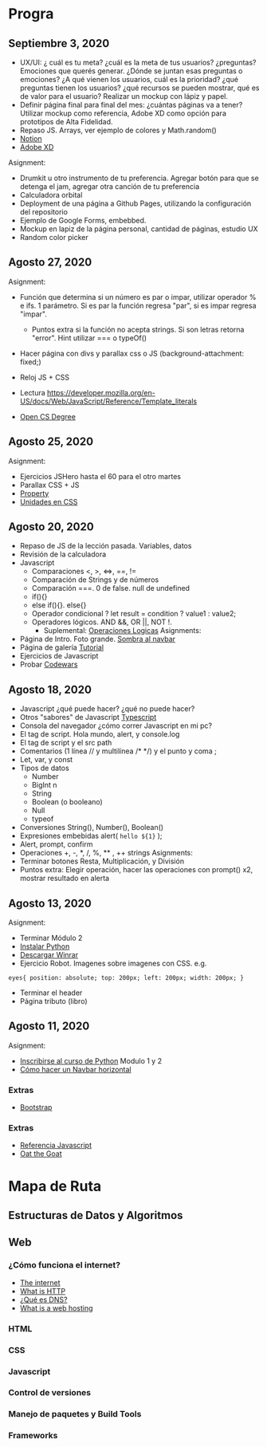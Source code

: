 # Progra

## Septiembre 3, 2020
- UX/UI: ¿ cuál es tu meta? ¿cuál es la meta de tus usuarios? ¿preguntas? Emociones que querés generar. ¿Dónde se juntan esas preguntas o emociones? ¿A qué vienen los usuarios, cuál es la prioridad? ¿qué preguntas tienen los usuarios? ¿qué recursos se pueden mostrar, qué es de valor para el usuario? Realizar un mockup con lápiz y papel.
- Definir página final para final del mes: ¿cuántas páginas va a tener? Utilizar mockup como referencia, Adobe XD como opción para prototipos de Alta Fidelidad.
- Repaso JS. Arrays, ver ejemplo de colores y Math.random()
- [Notion](https://www.notion.so/pricing)
- [Adobe XD](https://www.adobe.com/products/xd.html)

Asignment:
- Drumkit u otro instrumento de tu preferencia. Agregar botón para que se detenga el jam, agregar otra canción de tu preferencia
- Calculadora orbital 
- Deployment de una página a Github Pages, utilizando la configuración del repositorio
- Ejemplo de Google Forms, embebbed.
- Mockup en lapiz de la página personal, cantidad de páginas, estudio UX
- Random color picker

## Agosto 27, 2020
Asignment:
- Función que determina si un número es par o impar, utilizar operador % e ifs. 1 parámetro. Si es par la función regresa "par", si es impar regresa "impar".
  - Puntos extra si la función no acepta strings. Si son letras retorna "error". Hint utilizar === o typeOf()
- Hacer página con divs y parallax css o JS (background-attachment: fixed;)
- Reloj JS + CSS
- Lectura https://developer.mozilla.org/en-US/docs/Web/JavaScript/Reference/Template_literals

- [Open CS Degree](https://github.com/ForrestKnight/open-source-cs-python)

## Agosto 25, 2020
Asignment: 
- Ejercicios JSHero hasta el 60 para el otro martes
- Parallax CSS + JS
- [Property](https://www.w3schools.com/cssref/css3_pr_transform.asp)
- [Unidades en CSS](https://www.w3schools.com/CSSref/css_units.asp)

## Agosto 20, 2020
- Repaso de JS de la lección pasada. Variables, datos
- Revisión de la calculadora
- Javascript
  - Comparaciones <, >, <=>, ==, !=
  - Comparación de Strings y de números
  - Comparación ===. 0 de false. null de undefined
  - if(){}
  - else if(){}. else{}
  - Operador condicional ? let result = condition ? value1 : value2;
  - Operadores lógicos. AND &&, OR ||, NOT !.
    - Suplemental: [Operaciones Logicas](https://espaciotecnologico.co/operaciones-logicas/)
Asignments:
- Página de Intro. Foto grande. [Sombra al navbar](https://www.w3schools.com/csS/css3_shadows.asp)
- Página de galería [Tutorial](https://www.w3schools.com/howto/howto_css_image_grid_responsive.asp)
- Ejercicios de Javascript
- Probar [Codewars](https://www.codewars.com/)

## Agosto 18, 2020
- Javascript ¿qué puede hacer? ¿qué no puede hacer?
- Otros "sabores" de Javascript [Typescript](https://www.typescriptlang.org/)
- Consola del navegador ¿cómo correr Javascript en mi pc? 
- El tag de script. Hola mundo, alert, y console.log
- El tag de script y el src path
- Comentarios (1 línea // y multilínea /* */) y el punto y coma ;
- Let, var, y const
- Tipos de datos
  - Number
  - BigInt n
  - String
  - Boolean (o booleano)
  - Null
  - typeof
- Conversiones String(), Number(), Boolean()
- Expresiones embebidas alert( `hello ${1}` );
- Alert, prompt, confirm
- Operaciones +, -, *, /, %, ** , ++ strings
Asignments:
- Terminar botones Resta, Multiplicación, y División
- Puntos extra: Elegir operación, hacer las operaciones con prompt() x2, mostrar resultado en alerta

## Agosto 13, 2020
Asignment:
- Terminar Módulo 2
- [Instalar Python](https://www.python.org/downloads/)
- [Descargar Winrar](https://www.winrar.es/descargas)
- Ejercicio Robot. Imagenes sobre imagenes con CSS. e.g.

``
  eyes{
          position: absolute;
          top: 200px;
          left: 200px;
          width: 200px;
      }
``
 
- Terminar el header
- Página tributo (libro)

## Agosto 11, 2020
Asignment:
- [Inscribirse al curso de Python](https://edube.org/study/pe1) Modulo 1 y 2
- [Cómo hacer un Navbar horizontal](https://www.w3schools.com/Css/css_navbar.asp)
### Extras
- [Bootstrap](https://getbootstrap.com/docs/4.5/examples/) 


### Extras
- [Referencia Javascript](https://developer.mozilla.org/en-US/docs/Web/JavaScript/Reference)
- [Oat the Goat](http://www.oatthegoat.co.nz/)

# Mapa de Ruta
## Estructuras de Datos y Algoritmos

## Web
### ¿Cómo funciona el internet?
- [The internet](https://web.stanford.edu/class/msande91si/www-spr04/readings/week1/InternetWhitepaper.htm)
- [What is HTTP](https://www.w3schools.com/whatis/whatis_http.asp)
- [¿Qué es DNS?](https://www.cloudflare.com/es-es/learning/dns/what-is-dns/)
- [What is a web hosting](https://www.website.com/beginnerguide/webhosting/6/1/what-is-web-hosting?.ws)

### HTML
### CSS
### Javascript
### Control de versiones
### Manejo de paquetes y Build Tools
### Frameworks

